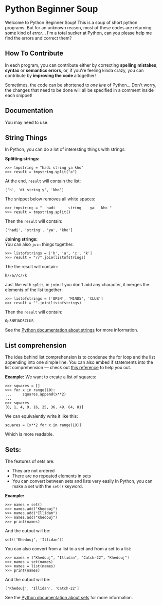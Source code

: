# Python Beginner Soup

Welcome to Python Beginner Soup! This is a soup of short python programs. But for an unknown reason, most of these codes are returning some kind of *error*... I'm a total sucker at Python, can you please help me find the errors and correct them?

## How To Contribute

In each program, you can contribute either by correcting **spelling mistakes**, **syntax** or **semantics errors**, or, if you're feeling kinda crazy, you can contribute by **improving the code** altogether!

Sometimes, the code can be shortened to *one line* of Python... Don't worry, the changes that need to be done will all be specified in a comment inside each snippet!

## Documentation

You may need to use:

## String Things
In Python, you can do a lot of interesting things with strings:

**Splitting strings:**
```
>>> tmpstring = "hadi string ya kho"
>>> result = tmpstring.split("a")
```
At the end, `result` will contain the list:
```
['h', 'di string y', 'kho']
```
The snippet below removes all white spaces:
```
>>> tmpstring = "  hadi      string    ya   kho "
>>> result = tmpstring.split()
```
Then the `result` will contain:
```
['hadi', 'string', 'ya', 'kho']
```

**Joining strings:**
</br>You can also `join` things together:
```
>>> listofstrings = ['h', 'a', 'c', 'k']
>>> result = "//".join(listofstrings)
```
The the result will contain:
```
h//a//c//k
```
Just like with `split`, in `join` if you don't add any character, it merges the elements of the list together:

```
>>> listofstrings = ['OP3N', 'M1ND5', 'CLUB']
>>> result = "".join(listofstrings)
```

Then the `result` will contain:
```
Op3NM1ND5CLUB
```
See the [Python documentation about strings](https://docs.python.org/3/library/string.html) for more information.

## List comprehension

The idea behind list comprehension is to condense the for loop and the list appending into one simple line. You can also embed if statements into the list comprehension — check out [this reference](https://www.practicepython.org/exercise/2014/03/19/07-list-comprehensions.html) to help you out.

**Example:**
We want to create a list of squares:
```
>>> squares = []
>>> for x in range(10):
...     squares.append(x**2)
...
>>> squares
[0, 1, 4, 9, 16, 25, 36, 49, 64, 81]
```
We can equivalently write it like this:
```
squares = [x**2 for x in range(10)]
```
Which is more readable.

## Sets:
The features of sets are:
* They are not ordered
* There are no repeated elements in sets
* You can convert between sets and lists very easily
In Python, you can make a set with the `set()` keyword.

**Example:**
```
>>> names = set()
>>> names.add("Khedouj")
>>> names.add("Illidan")
>>> names.add("Khedouj")
>>> print(names)
```
And the output will be:
```
set(['Khedouj', 'Illidan'])
```
You can also convert from a list to a set and from a set to a list:
```
>>> names = ["Khedouj", "Illidan", "Catch-22", "Khedouj"]
>>> names = set(names)
>>> names = list(names)
>>> print(names)
```
And the output will be:
```
['Khedouj', 'Illidan', 'Catch-22']
```
See the [Python documentation about sets](https://docs.python.org/3.3/library/stdtypes.html?highlight=set#set) for more information.
